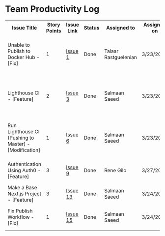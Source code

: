 <h1> Team Productivity Log </h1>

<table>
  <tr>
    <th>Issue Title</th>
    <th>Story Points</th>
    <th>Issue Link</th>
    <th>Status</th>
    <th>Assigned to</th>
    <th>Assigned on</th>
    <th>Completed on</th>
    <th>Category</th>
    <th>Status Notes</th>
  </tr>
  <tr>
    <td>Unable to Publish to Docker Hub - [Fix]</td>
    <td>1</td>
    <td><a href="https://github.com/sagedemage/mywebclass-simulation-advanced/issues/1">Issue 1</a></td>
    <td>Done</td>
    <td>Talaar Rastguelenian</td>
    <td>3/23/2023</td>
    <td>3/23/2023</td>
    <td>Fix</td>
    <td>The Publish GitHub action can build and publish the web app to Docker Hub. </td>
  </tr>
  <tr>
    <td>Lighthouse CI - [Feature]</td>
    <td>2</td>
    <td><a href="https://github.com/sagedemage/mywebclass-simulation-advanced/issues/3">Issue 3</a></td>
    <td>Done</td>
    <td>Salmaan Saeed</td>
    <td>3/23/2023</td>
    <td>3/23/2023</td>
    <td>Feature</td>
    <td>Added a GitHub workflow to automatically test the website using Lighthouse CI</td>
  </tr>
  <tr>
    <td>Run Lighthouse CI (Pushing to Master) - [Modification]</td>
    <td>1</td>
    <td><a href="https://github.com/sagedemage/mywebclass-simulation-advanced/issues/6">Issue 6</a></td>
    <td>Done</td>
    <td>Salmaan Saeed</td>
    <td>3/23/2023</td>
    <td>3/23/2023</td>
    <td>Feature</td>
    <td>Run the Lighthouse CI Action when pushing to the master branch.</td>
  </tr>
  <tr>
    <td>Authentication Using Auth0 - [Feature]</td>
    <td>3</td>
    <td><a href="https://github.com/sagedemage/mywebclass-simulation-advanced/issues/9">Issue 9</a></td>
    <td>Done</td>
    <td>Rene Gilo</td>
    <td>3/27/2023</td>
    <td>3/27/2023</td>
    <td>Feature</td>
    <td>Added Auth0 to the Next.js app for authentication</td>
  </tr>
  <tr>
    <td>Make a Base Next.js Project - [Feature]</td>
    <td>3</td>
    <td><a href="https://github.com/sagedemage/mywebclass-simulation-advanced/issues/13">Issue 13</a></td>
    <td>Done</td>
    <td>Salmaan Saeed</td>
    <td>3/24/2023</td>
    <td>3/24/2023</td>
    <td>Feature</td>
    <td>Made a base Next.js project</td>
  </tr>
  <tr>
    <td>Fix Publish Workflow - [Fix]</td>
    <td>1</td>
    <td><a href="https://github.com/sagedemage/mywebclass-simulation-advanced/issues/15">Issue 15</a></td>
    <td>Done</td>
    <td>Salmaan Saeed</td>
    <td>3/24/2023</td>
    <td>3/24/2023</td>
    <td>Fix</td>
    <td>Fixed the publish GitHub workflow.</td>
  </tr>
</table>